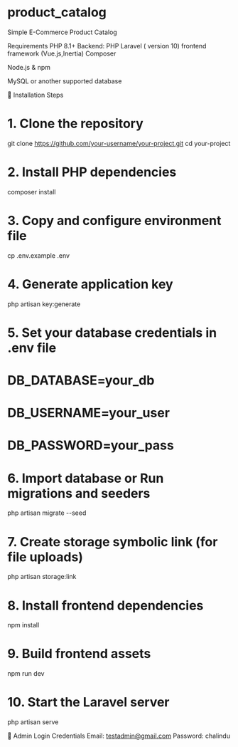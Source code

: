 # product_catalog
Simple E-Commerce Product Catalog

 Requirements
PHP 8.1+
Backend: PHP Laravel ( version 10)
frontend framework (Vue.js,Inertia)
Composer

Node.js & npm

MySQL or another supported database

🚀 Installation Steps
# 1. Clone the repository
git clone https://github.com/your-username/your-project.git
cd your-project

# 2. Install PHP dependencies
composer install

# 3. Copy and configure environment file
cp .env.example .env

# 4. Generate application key
php artisan key:generate

# 5. Set your database credentials in .env file 
# DB_DATABASE=your_db
# DB_USERNAME=your_user
# DB_PASSWORD=your_pass

# 6. Import database or Run migrations and seeders
php artisan migrate --seed

# 7. Create storage symbolic link (for file uploads)
php artisan storage:link

# 8. Install frontend dependencies
npm install

# 9. Build frontend assets
npm run dev

# 10. Start the Laravel server
php artisan serve



👤 Admin Login Credentials
Email: testadmin@gmail.com
Password: chalindu
